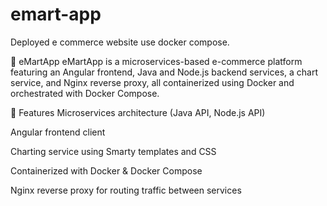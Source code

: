 # emart-app
Deployed e commerce website use docker compose.

🛒 eMartApp
eMartApp is a microservices-based e-commerce platform featuring an Angular frontend, Java and Node.js backend services, a chart service, and Nginx reverse proxy, all containerized using Docker and orchestrated with Docker Compose.

🚀 Features
Microservices architecture (Java API, Node.js API)

Angular frontend client

Charting service using Smarty templates and CSS

Containerized with Docker & Docker Compose

Nginx reverse proxy for routing traffic between services



